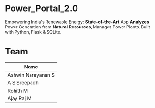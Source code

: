 # Power_Portal_2.0

Empowering India's Renewable Energy: <b>State-of-the-Art</b> App <b>Analyzes</b> Power Generation from <b>Natural Resources</b>, Manages Power Plants, Built with Python, Flask & SQLite.

# Team

| Name |
| ---- |
| Ashwin Narayanan S |
| A S Sreepadh |
| Rohith M |
| Ajay Raj M |


